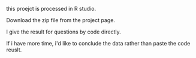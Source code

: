 this proejct is processed in R studio.

Download the zip file from the project page.

I give the result for questions by code directly.

If i have more time, i'd like to conclude the data rather than paste the code reuslt.
